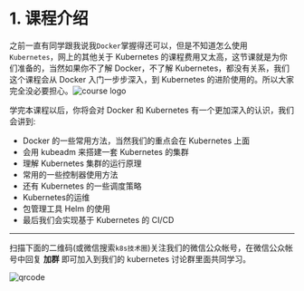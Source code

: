 # 1. 课程介绍
之前一直有同学跟我说我`Docker`掌握得还可以，但是不知道怎么使用`Kubernetes`，网上的其他关于 Kubernetes 的课程费用又太高，这节课就是为你们准备的，当然如果你不了解 Docker，不了解 Kubernetes，都没有关系，我们这个课程会从 Docker 入门一步步深入，到 Kubernetes 的进阶使用的。所以大家完全没必要担心。
​​![course logo](./images/course-logo.png)

学完本课程以后，你将会对 Docker 和 Kubernetes 有一个更加深入的认识，我们会讲到:
* Docker 的一些常用方法，当然我们的重点会在 Kubernetes 上面
* 会用 kubeadm 来搭建一套 Kubernetes 的集群
* 理解 Kubernetes 集群的运行原理
* 常用的一些控制器使用方法
* 还有 Kubernetes 的一些调度策略
* Kubernetes的运维
* 包管理工具 Helm 的使用
* 最后我们会实现基于 Kubernetes 的 CI/CD
---
扫描下面的二维码(或微信搜索`k8s技术圈`)关注我们的微信公众帐号，在微信公众帐号中回复 **加群** 即可加入到我们的 kubernetes 讨论群里面共同学习。

![qrcode](https://www.qikqiak.com/img/posts/qrcode_for_gh_d6dd87b6ceb4_430.jpg)
